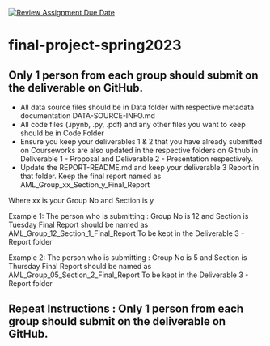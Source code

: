[![Review Assignment Due Date](https://classroom.github.com/assets/deadline-readme-button-24ddc0f5d75046c5622901739e7c5dd533143b0c8e959d652212380cedb1ea36.svg)](https://classroom.github.com/a/RY-BHXxM)
# final-project-spring2023

## Only 1 person from each group should submit on the deliverable on GitHub.

- All data source files should be in Data folder with respective metadata documentation DATA-SOURCE-INFO.md
- All code files (.ipynb, .py, .pdf) and any other files you want to keep should be in Code Folder
- Ensure you keep your deliverables 1 & 2 that you have already submitted on Courseworks are also updated in the respective folders on Github in Deliverable 1 - Proposal and Deliverable 2 - Presentation respectively.
- Update the REPORT-README.md and keep your deliverable 3 Report in that folder.
Keep the final report named as AML_Group_xx_Section_y_Final_Report

Where xx is your Group No and Section is y

Example 1: The person who is submitting : Group No is 12 and Section is Tuesday 
Final Report should be named as AML_Group_12_Section_1_Final_Report
To be kept in the Deliverable 3 - Report folder

Example 2: The person who is submitting : Group No is 5 and Section is Thursday
Final Report should be named as AML_Group_05_Section_2_Final_Report
To be kept in the Deliverable 3 - Report folder

## Repeat Instructions : Only 1 person from each group should submit on the deliverable on GitHub.